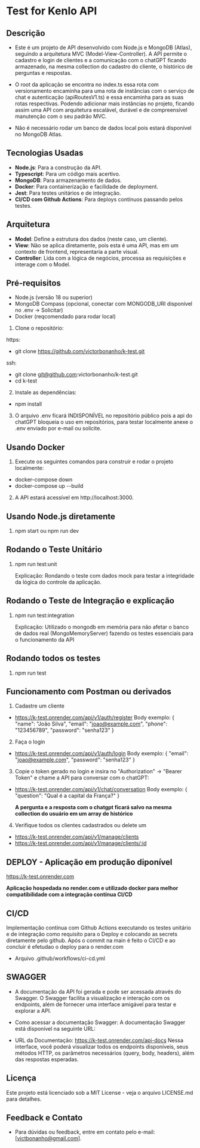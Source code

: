 # Test for Kenlo API

## Descrição

- Este é um projeto de API desenvolvido com Node.js e MongoDB (Atlas), seguindo a arquitetura MVC (Model-View-Controller). A API permite o cadastro e login de clientes e a comunicação com o chatGPT ficando armazenado, na mesma collection do cadastro do cliente, o histórico de perguntas e respostas.

- O root da aplicação se encontra no index.ts essa rota com versionamento encaminha para uma rota de instâncias com o serviço de chat e autenticação (apiRoutesV1.ts) e essa encaminha para as suas rotas respectivas. Podendo adicionar mais instâncias no projeto, ficando assim uma API com arquitetura escalável, durável e de compreensível manutenção com o seu padrão MVC.

- Não é necessário rodar um banco de dados local pois estará disponível no MongoDB Atlas.

## Tecnologias Usadas

- **Node.js**: Para a construção da API.
- **Typescript**: Para um código mais acertivo.
- **MongoDB**: Para armazenamento de dados.
- **Docker**: Para containerização e facilidade de deployment.
- **Jest**: Para testes unitários e de integração.
- **CI/CD com Github Actions**: Para deploys contínuos passando pelos testes.

## Arquitetura

- **Model**: Define a estrutura dos dados (neste caso, um cliente).
- **View**: Não se aplica diretamente, pois esta é uma API, mas em um contexto de frontend, representaria a parte visual.
- **Controller**: Lida com a lógica de negócios, processa as requisições e interage com o Model.

## Pré-requisitos

- Node.js (versão 18 ou superior)
- MongoDB Compass (opcional, conectar com MONGODB_URI disponível no .env -> Solicitar)
- Docker (reqcomendado para rodar local)

1. Clone o repositório:

https:

- git clone https://github.com/victorbonanho/k-test.git

ssh:

- git clone git@github.com:victorbonanho/k-test.git
- cd k-test

2. Instale as dependências:

- npm install

3. O arquivo .env ficará INDISPONÍVEL no repositório público pois a api do chatGPT bloqueia o uso em repositórios, para testar localmente anexe o .env enviado por e-mail ou solicite.

## Usando Docker

1. Execute os seguintes comandos para construir e rodar o projeto localmente:

- docker-compose down
- docker-compose up --build

2. A API estará acessível em http://localhost:3000.

## Usando Node.js diretamente

1. npm start ou npm run dev

## Rodando o Teste Unitário

1. npm run test:unit

   Explicação: Rondando o teste com dados mock para testar a integridade da lógica do controle da aplicação.

## Rodando o Teste de Integração e explicação

1. npm run test:integration

   Explicação: Utilizado o mongodb em memória para não afetar o banco de dados real (MongoMemoryServer) fazendo os testes essenciais para o funcionamento da API

## Rodando todos os testes

1. npm run test

## Funcionamento com Postman ou derivados

1. Cadastre um cliente

- https://k-test.onrender.com/api/v1/auth/register
  Body exemplo:
  {
  "name": "João Silva",
  "email": "joao@example.com",
  "phone": "123456789",
  "password": "senha123"
  }

2. Faça o login

- https://k-test.onrender.com/api/v1/auth/login
  Body exemplo:
  {
  "email": "joao@example.com",
  "password": "senha123"
  }

3. Copie o token gerado no login e insira no "Authorization" -> "Bearer Token"
   e chame a API para conversar com o chatGPT:

- https://k-test.onrender.com/api/v1/chat/conversation
  Body exemplo:
  {
  "question": "Qual é a capital da França?"
  }

  **A pergunta e a resposta com o chatgpt ficará salvo na mesma collection do usuário em um array de histórico**

4. Verifique todos os clientes cadastrados ou delete um

- https://k-test.onrender.com/api/v1/manage/clients
- https://k-test.onrender.com/api/v1/manage/clients/:id

## DEPLOY - Aplicação em produção diponível

https://k-test.onrender.com

**Aplicação hospedada no render.com e utilizado docker para melhor compatibilidade com a integração contínua CI/CD**

## CI/CD

Implementação contínua com Github Actions executando os testes unitário e de integração como requisito para o Deploy e colocando as secrets diretamente pelo github. Após o commit na main é feito o CI/CD e ao concluir é efetudao o deploy para o render.com

- Arquivo .github/workflows/ci-cd.yml

## SWAGGER

- A documentação da API foi gerada e pode ser acessada através do Swagger. O Swagger facilita a visualização e interação com os endpoints, além de fornecer uma interface amigável para testar e explorar a API.

- Como acessar a documentação Swagger:
  A documentação Swagger está disponível na seguinte URL:

- URL da Documentação: https://k-test.onrender.com/api-docs
  Nessa interface, você poderá visualizar todos os endpoints disponíveis, seus métodos HTTP, os parâmetros necessários (query, body, headers), além das respostas esperadas.

## Licença

Este projeto está licenciado sob a MIT License - veja o arquivo LICENSE.md para detalhes.

## Feedback e Contato

- Para dúvidas ou feedback, entre em contato pelo e-mail: [victbonanho@gmail.com].
